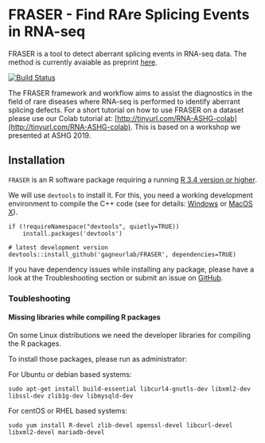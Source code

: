 # FRASER - Find RAre Splicing Events in RNA-seq
FRASER is a tool to detect aberrant splicing events in RNA-seq data. The method is currently avaiable as preprint [here](https://tinyurl.com/FRASER-paper).

[![Build Status](https://travis-ci.com/gagneurlab/FRASER.svg?branch=master)](https://travis-ci.com/gagneurlab/FRASER)
                                                                             
The FRASER framework and workflow aims to assist the diagnostics in the field of rare diseases where RNA-seq is performed to identify aberrant splicing defects. For a short tutorial on how to use FRASER on a dataset please use our Colab tutorial at: [http://tinyurl.com/RNA-ASHG-colab](http://tinyurl.com/RNA-ASHG-colab). This is based on a workshop we presented at ASHG 2019. 

## Installation

`FRASER` is an R software package requiring a running [R 3.4 version or higher](https://cran.r-project.org/).

We will use `devtools` to install it. For this, you need a working development environment to compile the C++ code (see for details: [Windows](https://cran.r-project.org/bin/windows/Rtools/)
or [MacOS X](https://cran.r-project.org/bin/macosx/tools/)).

```
if (!requireNamespace("devtools", quietly=TRUE))
    install.packages('devtools')

# latest development version
devtools::install_github('gagneurlab/FRASER', dependencies=TRUE)
```

If you have dependency issues while installing any package, please have a look
at the Troubleshooting section or submit an issue on [GitHub](https://github.com/gagneurlab/FRASER/issues).


### Toubleshooting

#### Missing libraries while compiling R packages

On some Linux distributions we need the developer libraries for compiling the R packages.

To install those packages, please run as administrator: 

For Ubuntu or debian based systems:
```
sudo apt-get install build-essential libcurl4-gnutls-dev libxml2-dev libssl-dev zlib1g-dev libmysqld-dev
```

For centOS or RHEL based systems:
```
sudo yum install R-devel zlib-devel openssl-devel libcurl-devel libxml2-devel mariadb-devel
```

